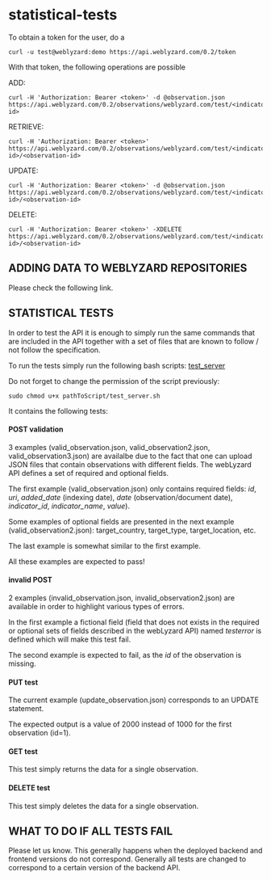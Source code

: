 # statistical-tests

To obtain a token for the user, do a

    curl -u test@weblyzard:demo https://api.weblyzard.com/0.2/token

With that token, the following operations are possible

ADD:

    curl -H 'Authorization: Bearer <token>' -d @observation.json https://api.weblyzard.com/0.2/observations/weblyzard.com/test/<indicator-id>

RETRIEVE:

    curl -H 'Authorization: Bearer <token>' https://api.weblyzard.com/0.2/observations/weblyzard.com/test/<indicator-id>/<observation-id>

UPDATE:

    curl -H 'Authorization: Bearer <token>' -d @observation.json https://api.weblyzard.com/0.2/observations/weblyzard.com/test/<indicator-id>/<observation-id>

DELETE:

    curl -H 'Authorization: Bearer <token>' -XDELETE https://api.weblyzard.com/0.2/observations/weblyzard.com/test/<indicator-id>/<observation-id>
    
    
## ADDING DATA TO WEBLYZARD REPOSITORIES
    
Please check the following link.
    
    
## STATISTICAL TESTS

In order to test the API it is enough to simply run the same commands that are included in the API together with a set of files that are known to follow / not follow the specification.

To run the tests simply run the following bash scripts: [test_server](https://github.com/weblyzard/statistical-tests/blob/master/scripts/test_server.sh)

Do not forget to change the permission of the script previously:
        
    sudo chmod u+x pathToScript/test_server.sh

It contains the following tests:

#### POST validation 

3 examples (valid_observation.json, valid_observation2.json, valid_observation3.json) are availalbe due to the fact that one can upload JSON files that contain observations with different fields. The webLyzard API defines a set of required and optional fields.

The first example (valid_observation.json) only contains required fields: *id*, *uri*, *added_date* (indexing date), *date* (observation/document date), *indicator_id*, *indicator_name*, *value*).

Some examples of optional fields are presented in the next example (valid_observation2.json): target_country, target_type, target_location, etc.

The last example is somewhat similar to the first example.

All these examples are expected to pass!

#### invalid POST 

2 examples (invalid_observation.json, invalid_observation2.json) are available in order to highlight various types of errors.

In the first example a fictional field (field that does not exists in the required or optional sets of fields described in the webLyzard API) named *testerror* is defined which will make this test fail.

The second example is expected to fail, as the *id* of the observation is missing.

#### PUT test 

The current example (update_observation.json) corresponds to an UPDATE statement.

The expected output is a value of 2000 instead of 1000 for the first observation (id=1).

#### GET test 

This test simply returns the data for a single observation.

#### DELETE test

This test simply deletes the data for a single observation.

## WHAT TO DO IF ALL TESTS FAIL

Please let us know. This generally happens when the deployed backend and frontend versions do not correspond. Generally all tests are changed to correspond to a certain version of the backend API.
